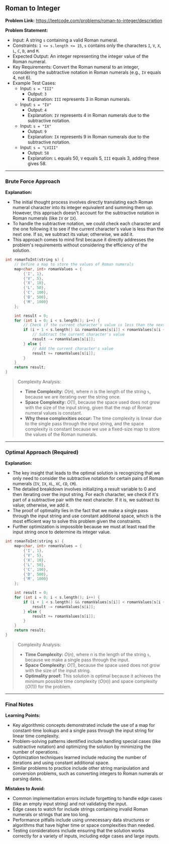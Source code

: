 ## Roman to Integer
**Problem Link:** https://leetcode.com/problems/roman-to-integer/description

**Problem Statement:**
- Input: A string `s` containing a valid Roman numeral.
- Constraints: `1 <= s.length <= 15`, `s` contains only the characters `I`, `V`, `X`, `L`, `C`, `D`, and `M`.
- Expected Output: An integer representing the integer value of the Roman numeral.
- Key Requirements: Convert the Roman numeral to an integer, considering the subtractive notation in Roman numerals (e.g., `IV` equals 4, not 6).
- Example Test Cases:
  - Input: `s = "III"`
    - Output: `3`
    - Explanation: `III` represents 3 in Roman numerals.
  - Input: `s = "IV"`
    - Output: `4`
    - Explanation: `IV` represents 4 in Roman numerals due to the subtractive notation.
  - Input: `s = "IX"`
    - Output: `9`
    - Explanation: `IX` represents 9 in Roman numerals due to the subtractive notation.
  - Input: `s = "LVIII"`
    - Output: `58`
    - Explanation: `L` equals 50, `V` equals 5, `III` equals 3, adding these gives 58.

---

### Brute Force Approach
**Explanation:**
- The initial thought process involves directly translating each Roman numeral character into its integer equivalent and summing them up. However, this approach doesn't account for the subtractive notation in Roman numerals (like `IV` or `IX`).
- To handle the subtractive notation, we could check each character and the one following it to see if the current character's value is less than the next one. If so, we subtract its value; otherwise, we add it.
- This approach comes to mind first because it directly addresses the problem's requirements without considering the efficiency of the solution.

```cpp
int romanToInt(string s) {
    // Define a map to store the values of Roman numerals
    map<char, int> romanValues = {
        {'I', 1},
        {'V', 5},
        {'X', 10},
        {'L', 50},
        {'C', 100},
        {'D', 500},
        {'M', 1000}
    };

    int result = 0;
    for (int i = 0; i < s.length(); i++) {
        // Check if the current character's value is less than the next one
        if (i + 1 < s.length() && romanValues[s[i]] < romanValues[s[i + 1]]) {
            // Subtract the current character's value
            result -= romanValues[s[i]];
        } else {
            // Add the current character's value
            result += romanValues[s[i]];
        }
    }
    return result;
}
```

> Complexity Analysis:
> - **Time Complexity:** $O(n)$, where $n$ is the length of the string `s`, because we are iterating over the string once.
> - **Space Complexity:** $O(1)$, because the space used does not grow with the size of the input string, given that the map of Roman numeral values is constant.
> - **Why these complexities occur:** The time complexity is linear due to the single pass through the input string, and the space complexity is constant because we use a fixed-size map to store the values of the Roman numerals.

---

### Optimal Approach (Required)
**Explanation:**
- The key insight that leads to the optimal solution is recognizing that we only need to consider the subtractive notation for certain pairs of Roman numerals (`IV`, `IX`, `XL`, `XC`, `CD`, `CM`).
- The detailed breakdown involves initializing a result variable to 0 and then iterating over the input string. For each character, we check if it's part of a subtractive pair with the next character. If it is, we subtract its value; otherwise, we add it.
- The proof of optimality lies in the fact that we make a single pass through the input string and use constant additional space, which is the most efficient way to solve this problem given the constraints.
- Further optimization is impossible because we must at least read the input string once to determine its integer value.

```cpp
int romanToInt(string s) {
    map<char, int> romanValues = {
        {'I', 1},
        {'V', 5},
        {'X', 10},
        {'L', 50},
        {'C', 100},
        {'D', 500},
        {'M', 1000}
    };

    int result = 0;
    for (int i = 0; i < s.length(); i++) {
        if (i + 1 < s.length() && romanValues[s[i]] < romanValues[s[i + 1]]) {
            result -= romanValues[s[i]];
        } else {
            result += romanValues[s[i]];
        }
    }
    return result;
}
```

> Complexity Analysis:
> - **Time Complexity:** $O(n)$, where $n$ is the length of the string `s`, because we make a single pass through the input.
> - **Space Complexity:** $O(1)$, because the space used does not grow with the size of the input string.
> - **Optimality proof:** This solution is optimal because it achieves the minimum possible time complexity ($O(n)$) and space complexity ($O(1)$) for the problem.

---

### Final Notes
**Learning Points:**
- Key algorithmic concepts demonstrated include the use of a map for constant-time lookups and a single pass through the input string for linear time complexity.
- Problem-solving patterns identified include handling special cases (like subtractive notation) and optimizing the solution by minimizing the number of operations.
- Optimization techniques learned include reducing the number of iterations and using constant additional space.
- Similar problems to practice include other string manipulation and conversion problems, such as converting integers to Roman numerals or parsing dates.

**Mistakes to Avoid:**
- Common implementation errors include forgetting to handle edge cases (like an empty input string) and not validating the input.
- Edge cases to watch for include strings containing invalid Roman numerals or strings that are too long.
- Performance pitfalls include using unnecessary data structures or algorithms that have higher time or space complexities than needed.
- Testing considerations include ensuring that the solution works correctly for a variety of inputs, including edge cases and large inputs.